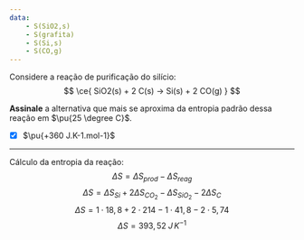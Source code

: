 ```yaml
---
data:
    - S(SiO2,s)
    - S(grafita)
    - S(Si,s)
    - S(CO,g)
---
```


Considere a reação de purificação do silício:
$$
    \ce{ SiO2(s) + 2 C(s) -> Si(s) + 2 CO(g) }
$$

**Assinale** a alternativa que mais se aproxima da entropia padrão dessa reação em $\pu{25 \degree C}$.

- [x] $\pu{+360 J.K-1.mol-1}$

---

Cálculo da entropia da reação:
$$\Delta S= \Delta S_{prod}- \Delta S_{reag}$$
$$\Delta S= \Delta S_{Si_{}} +2\Delta S_{CO_{2}}-\Delta S_{Si_{}O_{2}}-2\Delta S_{C_{}}$$
$$\Delta S= 1\cdot18,8+2\cdot214-1\cdot41,8-2\cdot5,74$$
$$\Delta S=393,52\;J\,K^{-1}$$

